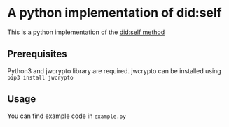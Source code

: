 # A python implementation of did:self
This is a python implementation of the [did:self method](https://github.com/mmlab-aueb/did-self)

## Prerequisites
Python3 and jwcrypto library are required. jwcrypto can be installed using
`pip3 install jwcrypto`

## Usage
You can find example code in `example.py`

